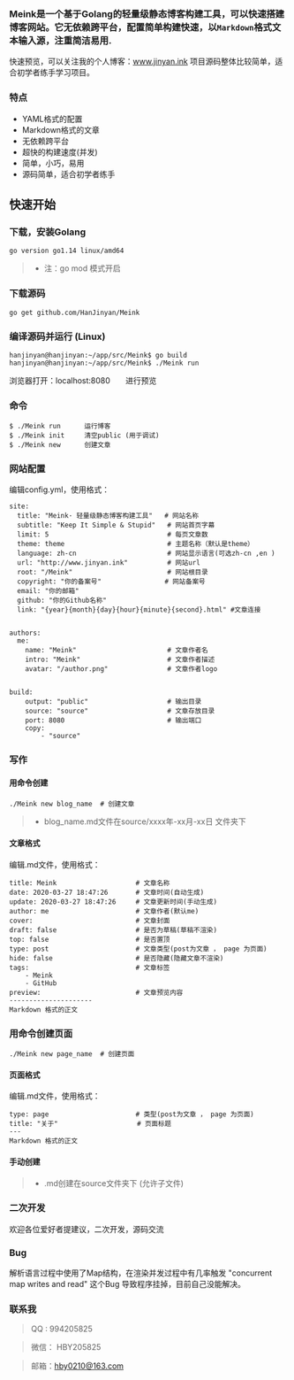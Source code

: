 ### Meink是一个基于Golang的轻量级静态博客构建工具，可以快速搭建博客网站。它无依赖跨平台，配置简单构建快速，以`Markdown`格式文本输入源，注重简洁易用.
快速预览，可以关注我的个人博客：www.jinyan.ink 项目源码整体比较简单，适合初学者练手学习项目。

### 特点
- YAML格式的配置
- Markdown格式的文章
- 无依赖跨平台
- 超快的构建速度(并发)
- 简单，小巧，易用
- 源码简单，适合初学者练手

## 快速开始
### 下载，安装Golang
``` 
go version go1.14 linux/amd64
```

>- 注：go mod 模式开启

### 下载源码
``` 
go get github.com/HanJinyan/Meink
```
### 编译源码并运行 (Linux)
```
hanjinyan@hanjinyan:~/app/src/Meink$ go build
hanjinyan@hanjinyan:~/app/src/Meink$ ./Meink run
```
浏览器打开：localhost:8080　　进行预览

### 命令
    $ ./Meink run      运行博客
    $ ./Meink init     清空public (用于调试)
    $ ./Meink new      创建文章

### 网站配置

编辑config.yml，使用格式：

```
site:
  title: "Meink· 轻量级静态博客构建工具"   # 网站名称
  subtitle: "Keep It Simple & Stupid"   # 网站首页字幕
  limit: 5                              # 每页文章数
  theme: theme                          # 主题名称（默认是theme）
  language: zh-cn                       # 网站显示语言(可选zh-cn ,en )
  url: "http://www.jinyan.ink"          # 网站url
  root: "/Meink"                        # 网站根目录
  copyright: "你的备案号"                # 网站备案号
  email: "你的邮箱" 
  github: "你的Github名称"
  link: "{year}{month}{day}{hour}{minute}{second}.html" #文章连接


authors:
  me:
    name: "Meink"                       # 文章作者名
    intro: "Meink"                      # 文章作者描述
    avatar: "/author.png"               # 文章作者logo


build:
    output: "public"                    # 输出目录
    source: "source"                    # 文章存放目录
    port: 8080                          # 输出端口
    copy:
        - "source"
```
### 写作
#### 用命令创建

```
./Meink new blog_name  # 创建文章
```
>-  blog_name.md文件在source/xxxx年-xx月-xx日 文件夹下

#### 文章格式 

编辑.md文件，使用格式： 

```
title: Meink                    # 文章名称
date: 2020-03-27 18:47:26       # 文章时间(自动生成)
update: 2020-03-27 18:47:26     # 文章更新时间(手动生成)
author: me                      # 文章作者(默认me)
cover:                          # 文章封面
draft: false                    # 是否为草稿(草稿不渲染)
top: false                      # 是否置顶
type: post                      # 文章类型(post为文章 ， page 为页面)
hide: false                     # 是否隐藏(隐藏文章不渲染)
tags:                           # 文章标签
    - Meink
    - GitHub
preview:                        # 文章预览内容
---------------------
Markdown 格式的正文
```
### 用命令创建页面

```
./Meink new page_name  # 创建页面
```
#### 页面格式 

编辑.md文件，使用格式： 

```
type: page                      # 类型(post为文章 ， page 为页面)
title: "关于"                    # 页面标题       
---
Markdown 格式的正文
```

#### 手动创建

>-  .md创建在source文件夹下 (允许子文件)

### 二次开发

 欢迎各位爱好者提建议，二次开发，源码交流

### Bug 
  解析语言过程中使用了Map结构，在渲染并发过程中有几率触发 "concurrent map writes and read" 这个Bug 导致程序挂掉，目前自己没能解决。

### 联系我

> QQ : 994205825

> 微信： HBY205825

> 邮箱：hby0210@163.com